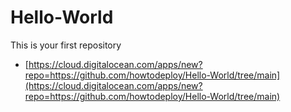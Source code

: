 # Hello-World
This is your first repository


- [https://cloud.digitalocean.com/apps/new?repo=https://github.com/howtodeploy/Hello-World/tree/main](https://cloud.digitalocean.com/apps/new?repo=https://github.com/howtodeploy/Hello-World/tree/main)
